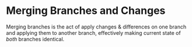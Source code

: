 # Merging Branches and Changes
Merging branches is the act of apply changes & differences on one branch and applying them to another branch, effectively making current state of *both* branches identical.
